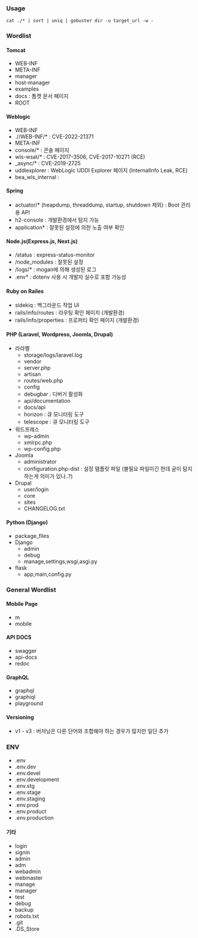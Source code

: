 ### Usage

`cat ./* | sort | uniq | gobuster dir -u target_url -w -`



### Wordlist

#### Tomcat

- WEB-INF
- META-INF
- manager
- host-manager
- examples
- docs : 톰캣 문서 페이지 
- ROOT

#### Weblogic

- WEB-INF
- .//WEB-INF/* : CVE-2022-21371
- META-INF
- console/* : 콘솔 페이지
- wls-wsat/* : CVE-2017-3506, CVE-2017-10271 (RCE)
- _async/* : CVE-2019-2725
- uddiexplorer : WebLogic UDDI Explorer 페이지 (InternalInfo Leak, RCE)
- bea_wls_internal :

#### Spring
- actuator/*  (heapdump, threaddump, startup, shutdown 제외) : Boot 관리용 API
- h2-console : 개발환경에서 탐지 가능
- application* : 잘못된 설정에 의한 노출 여부 확인


#### Node.js(Express.js, Next.js)

- /status : express-status-monitor
- /node_modules : 잘못된 설정
- /logs/* : mogan에 의해 생성된 로그
- .env* : dotenv 사용 시 개발자 실수로 포함 가능성

#### Ruby on Railes

- sidekiq : 백그라운드 작업 UI
- rails/info/routes : 라우팅 확인 페이지 (개발환경)
- rails/info/properties : 프로퍼티 확인 페이지 (개발환경)

#### PHP (Laravel, Wordpress, Joomla, Drupal)
- 라라벨
  - storage/logs/laravel.log
  - vendor
  - server.php
  - artisan
  - routes/web.php
  - config
  - debugbar : 디버거 활성화
  - api/documentation
  - docs/api
  - horizon : 큐 모니터링 도구
  - telescope : 큐 모니터링 도구
- 워드프레스
  - wp-admin
  - xmlrpc.php
  - wp-config.php
- Joomla
  - administrator
  - configuration.php-dist : 설정 템플릿 파일 (불필요 파일이긴 한데 굳이 탐지하는게 의미가 있나..?)
- Drupal
  - user/login
  - core
  - sites
  - CHANGELOG.txt

#### Python (Django)
- package_files
- Django
  - admin
  - debug
  - manage,settings,wsgi,asgi.py
- flask
  - app,main,config.py

### General Wordlist

#### Mobile Page
- m
- mobile

#### API DOCS
- swagger
- api-docs
- redoc

#### GraphQL
- graphql
- graphiql
- playground

#### Versioning
- v1 - v3 : 버저닝은 다른 단어와 조합해야 하는 경우가 많지만 일단 추가

### ENV

- .env
- .env.dev
- .env.devel
- .env.development
- .env.stg
- .env.stage
- .env.staging
- .env.prod
- .env.product
- .env.production

#### 기타
- login
- signin
- admin
- adm
- webadmin
- webmaster
- manage
- manager
- test
- debug
- backup
- robots.txt
- .git
- .DS_Store